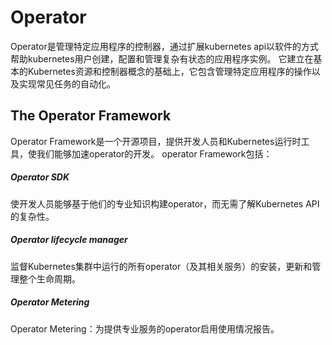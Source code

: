 # Operator

Operator是管理特定应用程序的控制器，通过扩展kubernetes api以软件的方式帮助kubernetes用户创建，配置和管理复杂有状态的应用程序实例。
它建立在基本的Kubernetes资源和控制器概念的基础上，它包含管理特定应用程序的操作以及实现常见任务的自动化。

## The Operator Framework
Operator Framework是一个开源项目，提供开发人员和Kubernetes运行时工具，使我们能够加速operator的开发。
operator Framework包括：
##### Operator SDK
使开发人员能够基于他们的专业知识构建operator，而无需了解Kubernetes API的复杂性。
##### Operator lifecycle manager
监督Kubernetes集群中运行的所有operator（及其相关服务）的安装，更新和管理整个生命周期。
##### Operator Metering
Operator Metering：为提供专业服务的operator启用使用情况报告。
